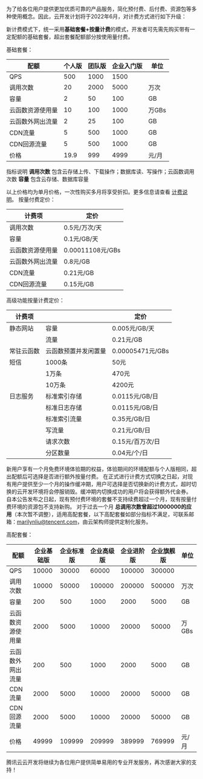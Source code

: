 
为了给各位用户提供更加优质可靠的产品服务，简化预付费、后付费、资源包等多种使用概念。因此，云开发计划将于2022年6月，对计费方式进行如下升级：

新计费模式下，统一采用**基础套餐+按量计费**的模式，开发者可先需先购买带有一定配额的基础套餐，超出套餐配额部分按使用量付费。

基础套餐：

| 配额 | 个人版 | 团队版 | 企业入门版| 单位
| --- | --- | --- | --- |  --- |
| QPS | 500 | 1000 | 1500 | 
| 调用次数| 20 | 2000 | 5000 | 万次 
| 容量 | 2 | 50 | 100 | GB 
| 云函数资源使用量 | 10 | 100 | 1000 | 万GBs 
| 云函数外网出流量  | 2 | 25 | 100 | GB 
| CDN流量 | 5 | 500 | 1000 | GB |
| CDN回源流量 | 5 | 500 | 1000 | GB |
| 价格 | 19.9 | 999 | 4999 | 元/月 |

指标说明
**调用次数**
包含云存储上传、下载操作；数据库读、写操作；云函数调用次数
**容量**
包含云存储、数据库容量

以上价格均为单月价格，一次性购买多月将享受折扣。更多信息请查看 [计费说明]( https://cloud.tencent.com/document/product/876/73182待计费说明发布后替换)。
按量付费定价：

| 计费项 | 定价 |  
| --- | --- | 
| 调用次数  | 0.5元/万次/天 |
| 容量 | 0.1元/GB/天
| 云函数资源使用量 | 0.00011108元/GBs
| 云函数外网出流量  |  0.8元/GB
| CDN流量 | 0.21元/GB
| CDN回源流量 | 0.15元/GB


高级功能按量计费定价：

| 计费项 |  | 定价 | 
| --- | --- | --- |
| 静态网站  | 容量 | 0.005元/GB/天 
| | 流量 | 0.21元/GB
| 常驻云函数 | 云函数预置并发闲置量	 | 0.00005471元/GBs
| 短信 | 1000条 | 50元
|  | 1万条	 | 470元
| | 10万条	 | 4200元
| 日志服务 | 标准索引存储 | 0.0115元/GB/日
|  | 标准日志存储	 | 0.0115元/GB/日
|  | 标准索引流量	 | 0.35元/GB/日
|  | 写流量	 | 0.21元/GB/日
|  | 请求次数	 | 0.15元/百万次/日
|  | 分区数量		 | 0.04元/个/日

   新用户享有一个月免费环境体验期的权益，体验期间的环境配额与个人版相同，超出配额后可选择是否进行额外按量付费。
   在正式进行计费方式切换之日起，对现有用户提供至少一个月的操作缓冲期，用户可选择是否切换新的计费方式，超时切换的云开发环境将会停服销毁。缓冲期内切换成功的用户将会获得额外代金券。
   自本公告发布之日起，现有预付费环境的套餐不支持续费超过一个月，现有按量付费环境的资源包不支持新购。
   对于过去一个月 **总调用次数曾超过1000000的应用**（本次暂不调整），适用高配套餐，以下高配套餐如部分指标不满足，可联系邮箱：marilynliu@tencent.com，由云架构师提供定制化服务。

高配套餐：

| 配额 | 企业基础版 | 企业标准版 | 企业高级版| 企业进阶版| 企业旗舰版| 单位
| --- | --- | --- | --- |  --- |--- |--- |
| QPS | 10000 | 30000 | 60000 | 100000 | 300000 | 
| 调用次数| 10000 | 50000 | 100000 | 200000 | 500000 | 万次 
| 容量 | 200 | 500 | 1000 | 2000 | 5000 |GB 
| 云函数资源使用量 | 2000 | 5000 | 10000 | 20000 | 50000 |万GBs 
| 云函数外网出流量  | 200 | 500 | 1000 | 2000 | 5000 |GB 
| CDN流量 | 2000 | 5000 | 10000 | 20000 | 50000 | GB |
| CDN回源流量 | 2000 | 5000 | 10000 | 20000 | 50000 |GB |
| 价格 | 49999 | 109999 | 209999 | 389999 | 769999 | 元/月 |


腾讯云云开发将继续为各位用户提供简单易用的专业开发服务，再次感谢大家的支持！

